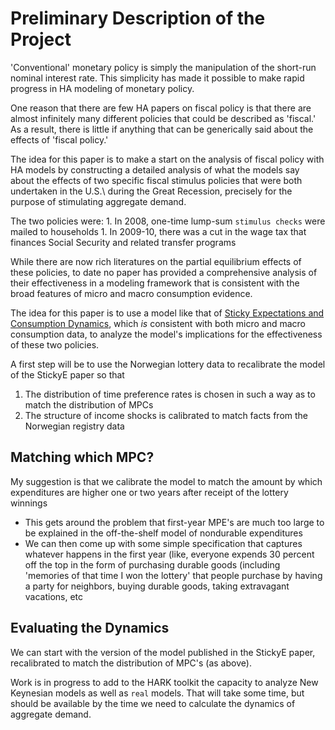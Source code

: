 # Preliminary Description of the Project

'Conventional' monetary policy is simply the manipulation of the short-run nominal interest rate.
This simplicity has made it possible to make rapid progress in HA modeling of monetary policy.

One reason that there are few HA papers on fiscal policy is that there are almost infinitely many different policies that could be described as 'fiscal.' As a result, there is little if anything that can be generically said about the effects of 'fiscal policy.' 

The idea for this paper is to make a start on the analysis of fiscal policy with HA models by constructing a detailed analysis of what the models say about the effects of two specific fiscal stimulus policies that were both undertaken in the U.S.\ during the Great Recession, precisely for the purpose of stimulating aggregate demand.

The two policies were:
	1. In 2008, one-time lump-sum `stimulus checks` were mailed to households
	1. In 2009-10, there was a cut in the wage tax that finances Social Security and related transfer programs
	
While there are now rich literatures on the partial equilibrium effects of these policies, to date no paper has provided a comprehensive analysis of their effectiveness in a modeling framework that is consistent with the broad features of micro and macro consumption evidence. 

The idea for this paper is to use a model like that of [Sticky Expectations and Consumption Dynamics](http://econ.jhu.edu/people/ccarroll/papers/cAndCwithStickyE), which _is_ consistent with both micro and macro consumption data, to analyze the model's implications for the effectiveness of these two policies.

A first step will be to use the Norwegian lottery data to recalibrate the model of the StickyE paper so that
1. The distribution of time preference rates is chosen in such a way as to match the distribution of MPCs
1. The structure of income shocks is calibrated to match facts from the Norwegian registry data

## Matching which MPC?

My suggestion is that we calibrate the model to match the amount by which expenditures are higher one or two years after receipt of the lottery winnings
   * This gets around the problem that first-year MPE's are much too large to be explained in the off-the-shelf model of nondurable expenditures
   * We can then come up with some simple specification that captures whatever happens in the first year (like, everyone expends 30 percent off the top in the form of purchasing durable goods (including 'memories of that time I won the lottery' that people purchase by having a party for neighbors, buying durable goods, taking extravagant vacations, etc

## Evaluating the Dynamics

We can start with the version of the model published in the StickyE paper, recalibrated to match the distribution of MPC's (as above). 

Work is in progress to add to the HARK toolkit the capacity to analyze New Keynesian models as well as `real` models. That will take some time, but should be available by the time we need to calculate the dynamics of aggregate demand.





